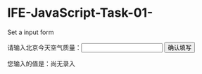 # IFE-JavaScript-Task-01-
Set a input form

<!DOCTYPE html>

<html>
<head>
    <meta charset="utf-8">
    <title>IFE JavaScript Task 01</title>
</head>
<body>

<label>请输入北京今天空气质量：<input id="aqi-input" type="text"></label>
<button id="button">确认填写</button>

<div>您输入的值是：<span id="aqi-display">尚无录入</span></div>

<script type="text/javascript">

    (function() {
        /*
         在注释下方写下代码
         给按钮button绑定一个点击事件
         在事件处理函数中
         获取aqi-input输入的值，并显示在aqi-display中
         */
        function clickButton(){
             var inputText = document.getElementById('aqi-input');
             var inputTextValue = inputText.value;
             var displayText = document.getElementById('aqi-display');
             displayText.textContent = inputTextValue;
             //alert(displayText.textContent)
        }
        var elbutton = document.getElementById('button');
        elbutton.addEventListener('click',clickButton,false);
    })();

</script>
</body>
</html>
